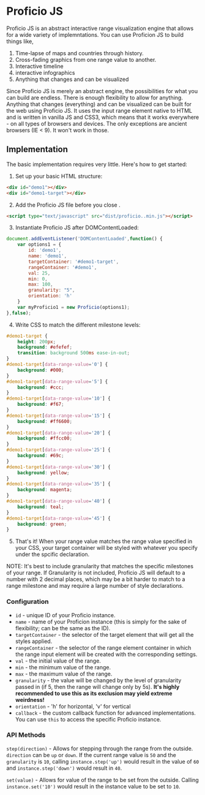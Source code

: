 # Proficio JS
Proficio JS is an abstract interactive range visualization engine that allows for a wide variety of implemntations. You can use Proficion JS to build things like,

1. Time-lapse of maps and countries through history.
2. Cross-fading graphics from one range value to another.
3. Interactive timeline
4. interactive infographics
5. Anything that changes and can be visualized

Since Proficio JS is merely an abstract engine, the possibilities for what you can build are endless. There is enough flexibility to allow for anything. Anything that changes (everything) and can be visualized can be built for the web using Proficio JS. It uses the input range element native to HTML and is written in vanilla JS and CSS3, which means that it works everywhere - on all types of browsers and devices. The only exceptions are ancient browsers (IE < 9). It won't work in those.

## Implementation
The basic implementation requires very little. Here's how to get started:

1. Set up your basic HTML structure:

```html
<div id="demo1"></div>
<div id="demo1-target"></div>
```

2. Add the Proficio JS file before you close <body>.

```html
<script type="text/javascript" src="dist/proficio..min.js"></script>
```

3. Instantiate Proficio JS after DOMContentLoaded:

```javascript
document.addEventListener('DOMContentLoaded',function() {
	var options1 = {
		id: 'demo1',
		name: 'demo1',
		targetContainer: '#demo1-target',
		rangeContainer: '#demo1',
		val: 25,
		min: 0,
		max: 100,
		granularity: "5",
		orientation: 'h'
	}
	var myProficio1 = new Proficio(options1);
},false);
```

4. Write CSS to match the different milestone levels:

```css
#demo1-target {
	height: 200px;
	background: #efefef;
	transition: background 500ms ease-in-out;
}
#demo1-target[data-range-value='0'] {
	background: #000;
}
#demo1-target[data-range-value='5'] {
	background: #ccc;
}
#demo1-target[data-range-value='10'] {
	background: #f67;
}
#demo1-target[data-range-value='15'] {
	background: #ff6600;
}
#demo1-target[data-range-value='20'] {
	background: #ffcc00;
}
#demo1-target[data-range-value='25'] {
	background: #69c;
}
#demo1-target[data-range-value='30'] {
	background: yellow;
}
#demo1-target[data-range-value='35'] {
	background: magenta;
}
#demo1-target[data-range-value='40'] {
	background: teal;
}
#demo1-target[data-range-value='45'] {
	background: green;
}
```

5. That's it! When your range value matches the range value specified in your CSS, your target container will be styled with whatever you specify under the spcific declaration.

NOTE: It's best to include granularity that matches the specific milestones of your range. If Granularity is not included, Proficio JS will default to a number with 2 decimal places, which may be a bit harder to match to a range milestone and may require a large number of style declarations.

### Configuration

* `id` - unique ID of your Proficio instance.
* `name` - name of your Proficion instance (this is simply for the sake of flexibility; can be the same as the ID).
* `targetContainer` - the selector of the target element that will get all the styles applied.
* `rangeContainer` - the selector of the range element container in which the range input element will be created with the corresponding settings.
* `val` - the initial value of the range.
* `min` - the minimum value of the range.
* `max` - the maximum value of the range.
* `granularity` - the value will be changed by the level of granularity passed in (if 5, then the range will change only by 5s). **It's highly recommended to use this as its exclusion may yield extreme weirdness!**
* `orientation` - 'h' for horizontal, 'v' for vertical
* `callback` - the custom callback function for advanced implementations. You can use `this` to access the specific Proficio instance.

### API Methods

`step(direction)` - Allows for stepping through the range from the outside. `direction` can be `up` or `down`. If the current range value is `50` and the `granularity` is `10`, calling `instance.step('up')` would result in the value of `60` and `instance.step('down')` would result in `40`.

`set(value)` - Allows for value of the range to be set from the outside. Calling `instance.set('10')` would result in the instance value to be set to `10`.
